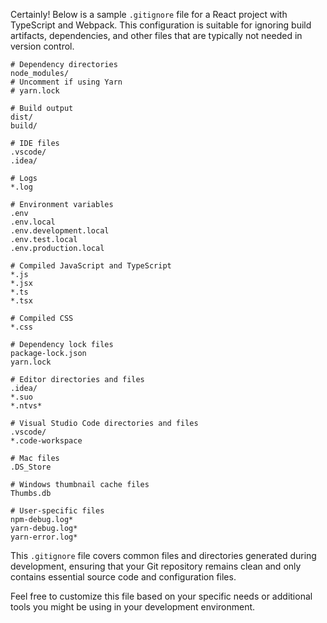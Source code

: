 Certainly! Below is a sample `.gitignore` file for a React project with TypeScript and Webpack. This configuration is suitable for ignoring build artifacts, dependencies, and other files that are typically not needed in version control.

```gitignore
# Dependency directories
node_modules/
# Uncomment if using Yarn
# yarn.lock

# Build output
dist/
build/

# IDE files
.vscode/
.idea/

# Logs
*.log

# Environment variables
.env
.env.local
.env.development.local
.env.test.local
.env.production.local

# Compiled JavaScript and TypeScript
*.js
*.jsx
*.ts
*.tsx

# Compiled CSS
*.css

# Dependency lock files
package-lock.json
yarn.lock

# Editor directories and files
.idea/
*.suo
*.ntvs*

# Visual Studio Code directories and files
.vscode/
*.code-workspace

# Mac files
.DS_Store

# Windows thumbnail cache files
Thumbs.db

# User-specific files
npm-debug.log*
yarn-debug.log*
yarn-error.log*
```

This `.gitignore` file covers common files and directories generated during development, ensuring that your Git repository remains clean and only contains essential source code and configuration files.

Feel free to customize this file based on your specific needs or additional tools you might be using in your development environment.